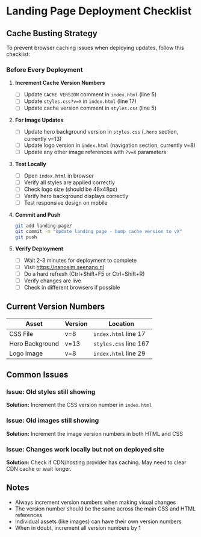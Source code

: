 # Landing Page Deployment Checklist

## Cache Busting Strategy

To prevent browser caching issues when deploying updates, follow this checklist:

### Before Every Deployment

1. **Increment Cache Version Numbers**
   - [ ] Update `CACHE VERSION` comment in `index.html` (line 5)
   - [ ] Update `styles.css?v=X` in `index.html` (line 17)
   - [ ] Update cache version comment in `styles.css` (line 5)

2. **For Image Updates**
   - [ ] Update hero background version in `styles.css` (`.hero` section, currently v=13)
   - [ ] Update logo version in `index.html` (navigation section, currently v=8)
   - [ ] Update any other image references with `?v=X` parameters

3. **Test Locally**
   - [ ] Open `index.html` in browser
   - [ ] Verify all styles are applied correctly
   - [ ] Check logo size (should be 48x48px)
   - [ ] Verify hero background displays correctly
   - [ ] Test responsive design on mobile

4. **Commit and Push**
   ```bash
   git add landing-page/
   git commit -m "Update landing page - bump cache version to vX"
   git push
   ```

5. **Verify Deployment**
   - [ ] Wait 2-3 minutes for deployment to complete
   - [ ] Visit https://nanosim.seenano.nl
   - [ ] Do a hard refresh (Ctrl+Shift+F5 or Ctrl+Shift+R)
   - [ ] Verify changes are live
   - [ ] Check in different browsers if possible

## Current Version Numbers

| Asset | Version | Location |
|-------|---------|----------|
| CSS File | v=8 | `index.html` line 17 |
| Hero Background | v=13 | `styles.css` line 167 |
| Logo Image | v=8 | `index.html` line 29 |

## Common Issues

### Issue: Old styles still showing
**Solution:** Increment the CSS version number in `index.html`

### Issue: Old images still showing
**Solution:** Increment the image version numbers in both HTML and CSS

### Issue: Changes work locally but not on deployed site
**Solution:** Check if CDN/hosting provider has caching. May need to clear CDN cache or wait longer.

## Notes

- Always increment version numbers when making visual changes
- The version number should be the same across the main CSS and HTML references
- Individual assets (like images) can have their own version numbers
- When in doubt, increment all version numbers by 1
